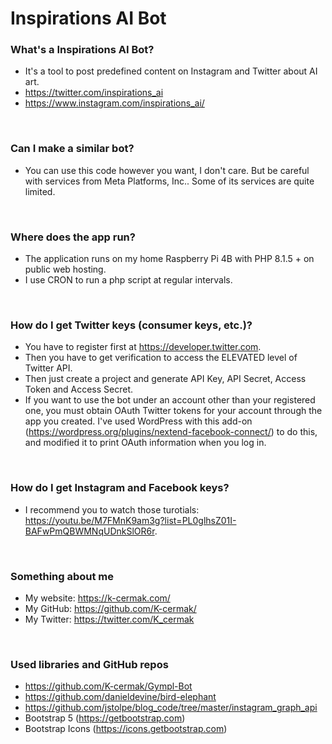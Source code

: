 # Inspirations AI Bot

### What's a Inspirations AI Bot?
- It's a tool to post predefined content on Instagram and Twitter about AI art.
- https://twitter.com/inspirations_ai
- https://www.instagram.com/inspirations_ai/

<br/>

### Can I make a similar bot?
- You can use this code however you want, I don't care. But be careful with services from Meta Platforms, Inc.. Some of its services are quite limited.

<br/>

### Where does the app run?
- The application runs on my home Raspberry Pi 4B with PHP 8.1.5 + on public web hosting.
- I use CRON to run a php script at regular intervals.

<br/>

### How do I get Twitter keys (consumer keys, etc.)?
- You have to register first at https://developer.twitter.com.
- Then you have to get verification to access the ELEVATED level of Twitter API.
- Then just create a project and generate API Key, API Secret, Access Token and Access Secret.
- If you want to use the bot under an account other than your registered one, you must obtain OAuth Twitter tokens for your account through the app you created. I've used WordPress with this add-on (https://wordpress.org/plugins/nextend-facebook-connect/) to do this, and modified it to print OAuth information when you log in.

<br/>

### How do I get Instagram and Facebook keys?
- I recommend you to watch those turotials: https://youtu.be/M7FMnK9am3g?list=PL0glhsZ01I-BAFwPmQBWMNqUDnkSlOR6r.

<br/>


### Something about me
- My website: https://k-cermak.com/
- My GitHub: https://github.com/K-cermak/
- My Twitter: https://twitter.com/K_cermak


<br/>

### Used libraries and GitHub repos
- https://github.com/K-cermak/Gympl-Bot
- https://github.com/danieldevine/bird-elephant
- https://github.com/jstolpe/blog_code/tree/master/instagram_graph_api
- Bootstrap 5 (https://getbootstrap.com)
- Bootstrap Icons (https://icons.getbootstrap.com)